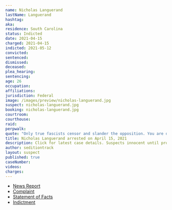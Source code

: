 ```yaml
---
name: Nicholas Languerand
lastName: Languerand
hashtag:
aka:
residence: South Carolina
status: Indicted
date: 2021-04-15
charged: 2021-04-15
indicted: 2021-05-12
convicted:
sentenced:
dismissed:
deceased:
plea_hearing:
sentencing:
age: 26
occupation:
affiliations:
jurisdiction: Federal
image: /images/preview/nicholas-languerand.jpg
suspect: nicholas-languerand.jpg
booking: nicholas-languerand.jpg
courtroom:
courthouse:
raid:
perpwalk:
quote: "Only true fascists censor and slander the opposition. You are doing precisely what SS soldiers and sympathizers would’ve done to Jews in 1940s Germany. God is watching."
title: Nicholas Languerand arrested on April 15, 2021
description: Click for latest case details. Suspects innocent until proven guilty.
author: seditiontrack
layout: suspect
published: true
caseNumber:
videos:
charges:
---
```

- [News Report](https://www.wyff4.com/article/instagram-post-leads-to-little-river-mans-arrest-for-alleged-role-in-deadly-capitol-riots-horry-county/36136043)
- [Complaint](https://www.justice.gov/usao-dc/case-multi-defendant/file/1388816/download)
- [Statement of Facts](https://www.justice.gov/usao-dc/case-multi-defendant/file/1388821/download)
- [Indictment](https://www.justice.gov/usao-dc/case-multi-defendant/file/1422241/download)
